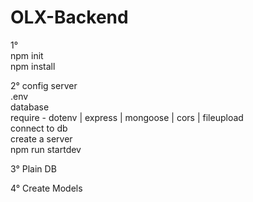 <h1>OLX-Backend</h1> 

1°</br>
npm init</br>
npm install</br>

2°
config server</br>
.env</br>
database</br>
require - dotenv | express | mongoose | cors | fileupload</br>
connect to db</br>
create a server</br>
npm run startdev</br>

3°
Plain DB</br>

4°
Create Models</br>